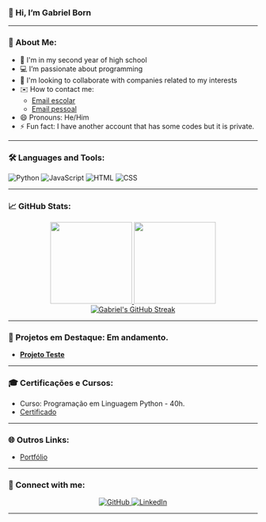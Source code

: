### 👋 Hi, I’m Gabriel Born

---

### 👀 About Me:
- 🏫 I'm in my second year of high school
- 💻 I’m passionate about programming
- 🎯 I'm looking to collaborate with companies related to my interests
- ✉️ How to contact me: 
  - [Email escolar](mailto:gabriel_born@estudante.sesisenai.org.br)
  - [Email pessoal](mailto:gabrielborn1111@gmail.com)
- 😄 Pronouns: He/Him
- ⚡ Fun fact: I have another account that has some codes but it is private.

---

### 🛠️ Languages and Tools:

![Python](https://img.shields.io/badge/-Python-05122A?style=flat&logo=python) 
![JavaScript](https://img.shields.io/badge/-JavaScript-05122A?style=flat&logo=javascript)
![HTML](https://img.shields.io/badge/-HTML-05122A?style=flat&logo=html5)
![CSS](https://img.shields.io/badge/-CSS-05122A?style=flat&logo=css3)

---

### 📈 GitHub Stats:

<div align="center">
    <a href="https://github.com/Gabrielb0rn">
        <img height="165em" src="https://github-readme-stats.vercel.app/api?username=Gabrielb0rn&show_icons=true&theme=tokyonight&include_all_commits=true&count_private=true"/>
        <img height="165em" src="https://github-readme-stats.vercel.app/api/top-langs/?username=Gabrielb0rn&layout=compact&langs_count=8&theme=tokyonight"/>
        <img src="https://github-readme-streak-stats.herokuapp.com/?user=Gabrielb0rn&theme=tokyonight" alt="Gabriel's GitHub Streak" />
    </a>
</div>

---

### 🚀 Projetos em Destaque: Em andamento.

- [**Projeto Teste**](https://github.com/users/Gabrielb0rn/projects/1)

---

### 🎓 Certificações e Cursos:

- Curso: Programação em Linguagem Python - 40h.
- [Certificado](https://5d1d8e34-bea7-4d4a-97f1-62b5fa0161f5.filesusr.com/ugd/c7505a_f346cbbc84d648fa911989c39de5f63e.pdf)

---

### 🌐 Outros Links:

- [Portfólio](https://gabrielborn5.wixsite.com/the-portf-lio---gabr)

---

### 🔗 Connect with me:

<div align="center">
    <a href="https://github.com/Gabrielb0rn" target="_blank">
        <img src="https://img.shields.io/badge/GitHub-211F1F?style=for-the-badge&logo=github&logoColor=white" alt="GitHub">
    </a>
    </a>
    <a href="https://www.linkedin.com/in/gabriel-oliveira-born-88019b292/" target="_blank">
        <img src="https://img.shields.io/badge/LinkedIn-0A66C2?style=for-the-badge&logo=linkedin&logoColor=white" alt="LinkedIn">
    </a>
</div>

---

<!--
hi :)
-->
